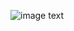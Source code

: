 ![image text](https://res.cloudinary.com/moodimagescloud/image/upload/v1532532364/Logos/1024px-React-icon.svg.png)